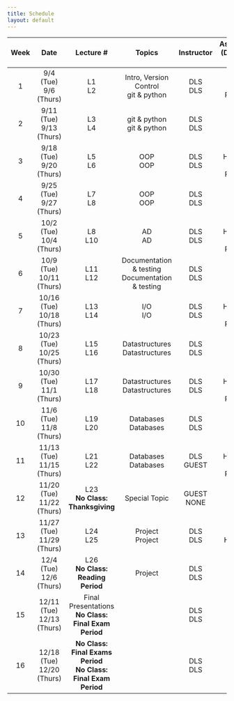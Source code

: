 ```yaml
---
title: Schedule
layout: default
---
```


| Week  | Date                          | Lecture #                                                              |Topics                                                | Instructor      | Assignment (Due 11:59 PM)          |
| :---: | :---:                         | :---:                                                                  |:---:                                                 | :---:           | :---:                              |
| 1     | 9/4 (Tue) <br> 9/6 (Thurs)    | L1 <br> L2                                                             | Intro, Version Control <br> git & python             | DLS <br> DLS    |  <br> HW1 Released                 |
| 2     | 9/11 (Tue)<br> 9/13 (Thurs)   | L3 <br> L4                                                             | git & python <br> git & python                       | DLS <br> DLS    |                                    | 
| 3     | 9/18 (Tue)<br> 9/20 (Thurs)   | L5 <br> L6                                                             | OOP <br> OOP                                         | DLS <br> DLS    |  <br> HW1 Due, HW2 Released        | 
| 4     | 9/25 (Tue)<br> 9/27 (Thurs)   | L7 <br> L8                                                             | OOP <br> OOP                                         | DLS <br> DLS    |                                    | 
| 5     | 10/2 (Tue)<br> 10/4 (Thurs)   | L8 <br> L10                                                            | AD <br> AD                                           | DLS <br> DLS    |  <br> HW2 Due, HW3 Released        | 
| 6     | 10/9 (Tue)<br> 10/11 (Thurs)  | L11 <br> L12                                                           | Documentation & testing <br> Documentation & testing | DLS <br> DLS    |                                    | 
| 7     | 10/16 (Tue)<br> 10/18 (Thurs) | L13 <br> L14                                                           | I/O <br> I/O                                         | DLS <br> DLS    |  <br> HW3 Due, HW4 Released        | 
| 8     | 10/23 (Tue)<br> 10/25 (Thurs) | L15 <br> L16                                                           | Datastructures <br> Datastructures                   | DLS <br> DLS    |                                    | 
| 9     | 10/30 (Tue)<br> 11/1 (Thurs)  | L17 <br> L18                                                           | Datastructures <br> Datastructures                   | DLS <br> DLS    |  <br> HW4 Due, HW5 Released        | 
| 10    | 11/6 (Tue)<br> 11/8  (Thurs)  | L19 <br> L20                                                           | Databases <br> Databases                             | DLS <br> DLS    |                                    | 
| 11    | 11/13 (Tue)<br> 11/15 (Thurs) | L21 <br> L22                                                           | Databases <br> Databases                             | DLS <br> GUEST  |  <br> HW5 Due, HW6 Released        | 
| 12    | 11/20 (Tue)<br> 11/22 (Thurs) | L23 <br> **No Class:  Thanksgiving**                                   | Special Topic <br>                                   | GUEST <br> NONE |                                    | 
| 13    | 11/27 (Tue)<br> 11/29 (Thurs) | L24 <br> L25                                                           | Project <br> Project                                 | DLS <br> DLS    |  <br> HW6 Due                      | 
| 14    | 12/4 (Tue)<br> 12/6  (Thurs)  | L26 <br> **No Class: Reading Period**                                  | Project <br>                                         | DLS <br> DLS    |                                    | 
| 15    | 12/11 (Tue)<br> 12/13 (Thurs) | Final Presentations <br> **No Class:  Final Exam Period**              |                                                      | DLS <br> DLS    |                                    | 
| 16    | 12/18 (Tue)<br> 12/20 (Thurs) | **No Class:  Final Exams Period** <br> **No Class: Final Exam Period** |                                                      | DLS <br> DLS    |                                    | 

